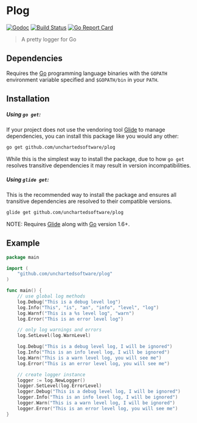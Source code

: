 # Plog

[![Godoc](http://img.shields.io/badge/godoc-reference-blue.svg?style=flat)](http://godoc.org/github.com/unchartedsoftware/plog)
[![Build Status](https://travis-ci.org/unchartedsoftware/plog.svg?branch=master)](https://travis-ci.org/unchartedsoftware/plog)
[![Go Report Card](https://goreportcard.com/badge/github.com/unchartedsoftware/plog)](https://goreportcard.com/report/github.com/unchartedsoftware/plog)

> A pretty logger for Go

## Dependencies

Requires the [Go](https://golang.org/) programming language binaries with the `GOPATH` environment variable specified and `$GOPATH/bin` in your `PATH`.

## Installation

##### Using `go get`:

If your project does not use the vendoring tool [Glide](https://glide.sh) to manage dependencies, you can install this package like you would any other:

```bash
go get github.com/unchartedsoftware/plog
```

While this is the simplest way to install the package, due to how `go get` resolves transitive dependencies it may result in version incompatibilities.

##### Using `glide get`:

This is the recommended way to install the package and ensures all transitive dependencies are resolved to their compatible versions.

```bash
glide get github.com/unchartedsoftware/plog
```

NOTE: Requires [Glide](https://glide.sh) along with [Go](https://golang.org/) version 1.6+.

## Example

```go
package main

import (
	"github.com/unchartedsoftware/plog"
)

func main() {
	// use global log methods
	log.Debug("This is a debug level log")
	log.Info("This", "is", "an", "info", "level", "log")
	log.Warnf("This is a %s level log", "warn")
	log.Error("This is an error level log")

	// only log warnings and errors
	log.SetLevel(log.WarnLevel)

	log.Debug("This is a debug level log, I will be ignored")
	log.Info("This is an info level log, I will be ignored")
	log.Warn("This is a warn level log, you will see me")
	log.Error("This is an error level log, you will see me")

	// create logger instance
	logger := log.NewLogger()
	logger.SetLevel(log.ErrorLevel)
	logger.Debug("This is a debug level log, I will be ignored")
	logger.Info("This is an info level log, I will be ignored")
	logger.Warn("This is a warn level log, I will be ignored")
	logger.Error("This is an error level log, you will see me")
}
```
